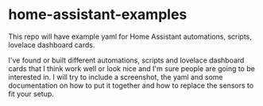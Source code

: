 # home-assistant-examples
This repo will have example yaml for Home Assistant automations, scripts, lovelace dashboard cards.

I've found or built different automations, scripts and lovelace dashboard cards that I think work well or look nice and I'm sure people are going to be interested in. I will try to include a screenshot, the yaml and some documentation on how to put it together and how to replace the sensors to fit your setup. 

